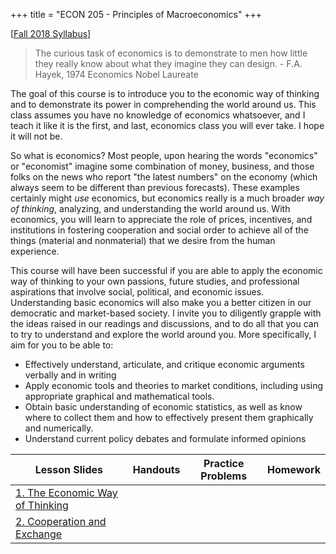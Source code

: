 +++
title = "ECON 205 - Principles of Macroeconomics"
+++

[[Fall 2018 Syllabus](https://www.dropbox.com/s/58bwicaeqy26tci/ECON_205_F2018_Syllabus_Safner.pdf?dl=0)]

> The curious task of economics is to demonstrate to men how little they really know about what they imagine they can design. - F.A. Hayek, 1974 Economics Nobel Laureate

The goal of this course is to introduce you to the economic way of thinking and to demonstrate its power in comprehending the world around us. This class assumes you have no knowledge of economics whatsoever, and I teach it like it is the first, and last, economics class you will ever take. I hope it will not be. 

So what is economics? Most people, upon hearing the words "economics" or "economist" imagine some combination of money, business, and those folks on the news who report "the latest numbers" on the economy (which always seem to be different than previous forecasts). These examples certainly might *use* economics, but economics really is a much broader *way of thinking*, analyzing, and understanding the world around us. With economics, you will learn to appreciate the role of prices, incentives, and institutions in fostering cooperation and social order to achieve all of the things (material and nonmaterial) that we desire from the human experience.

This course will have been successful if you are able to apply the economic way of thinking to your own passions, future studies, and professional aspirations that involve social, political, and economic issues. Understanding basic economics will also make you a better citizen in our democratic and market-based society. I invite you to diligently grapple with the ideas raised in our readings and discussions, and to do all that you can to try to understand and explore the world around you. More specifically, I aim for you to be able to: 

- Effectively understand, articulate, and critique economic arguments verbally and in writing 
- Apply economic tools and theories to market conditions, including using appropriate graphical and mathematical tools.
- Obtain basic understanding of economic statistics, as well as know where to collect them and how to effectively present them graphically and numerically. 
- Understand current policy debates and formulate informed opinions	

| Lesson Slides | Handouts | Practice Problems | Homework |
|---|---|----|---|
| [1. The Economic Way of Thinking](https://www.dropbox.com/s/1ypjg1rrg7iougv/Lecture1.pdf?dl=0) | | | |
| [2. Cooperation and Exchange](https://www.dropbox.com/s/c6a3gg9fps9tvx6/Lesson2.pdf?dl=0) | | | |
